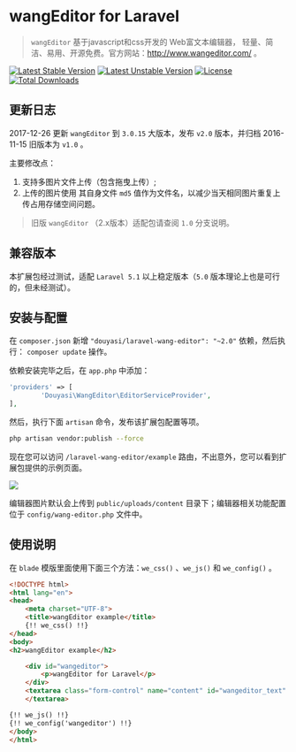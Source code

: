 # wangEditor for Laravel

>  `wangEditor` 基于javascript和css开发的 Web富文本编辑器， 轻量、简洁、易用、开源免费。官方网站：http://www.wangeditor.com/ 。

[![Latest Stable Version](https://poser.pugx.org/douyasi/laravel-wang-editor/v/stable.svg?format=flat-square)](https://packagist.org/packages/douyasi/laravel-wang-editor)
[![Latest Unstable Version](https://poser.pugx.org/douyasi/laravel-wang-editor/v/unstable.svg?format=flat-square)](https://packagist.org/packages/douyasi/laravel-wang-editor)
[![License](https://poser.pugx.org/douyasi/laravel-wang-editor/license?format=flat-square)](https://packagist.org/packages/douyasi/laravel-wang-editor)
[![Total Downloads](https://poser.pugx.org/douyasi/laravel-wang-editor/downloads?format=flat-square)](https://packagist.org/packages/douyasi/laravel-wang-editor)

## 更新日志

2017-12-26 更新 `wangEditor` 到 `3.0.15` 大版本，发布 `v2.0` 版本，并归档 2016-11-15 旧版本为 `v1.0` 。

主要修改点：

1. 支持多图片文件上传（包含拖曳上传）;
2. 上传的图片使用 其自身文件 `md5` 值作为文件名，以减少当天相同图片重复上传占用存储空间问题。

>   旧版 `wangEditor` （2.x版本）适配包请查阅 `1.0` 分支说明。

## 兼容版本

本扩展包经过测试，适配 `Laravel 5.1` 以上稳定版本（`5.0` 版本理论上也是可行的，但未经测试）。

## 安装与配置

在 `composer.json` 新增 `"douyasi/laravel-wang-editor": "~2.0"` 依赖，然后执行： `composer update` 操作。

依赖安装完毕之后，在 `app.php` 中添加：

```php
'providers' => [
        'Douyasi\WangEditor\EditorServiceProvider',
],
```

然后，执行下面 `artisan` 命令，发布该扩展包配置等项。

```bash
php artisan vendor:publish --force
```

现在您可以访问 `/laravel-wang-editor/example` 路由，不出意外，您可以看到扩展包提供的示例页面。

![](http://douyasi.com/usr/uploads/2016/09/2381793435.gif?2016-11-15)

编辑器图片默认会上传到 `public/uploads/content` 目录下；编辑器相关功能配置位于 `config/wang-editor.php` 文件中。

## 使用说明

在 `blade` 模版里面使用下面三个方法：`we_css()` 、`we_js()` 和 `we_config()` 。

```html
<!DOCTYPE html>
<html lang="en">
<head>
    <meta charset="UTF-8">
    <title>wangEditor example</title>
    {!! we_css() !!}
</head>
<body>
<h2>wangEditor example</h2>

    <div id="wangeditor">
        <p>wangEditor for Laravel</p>
    </div>
    <textarea class="form-control" name="content" id="wangeditor_text" style="display:none;height:400px;" cols="5">
    </textarea>

{!! we_js() !!}
{!! we_config('wangeditor') !!}
</body>
</html>
```

